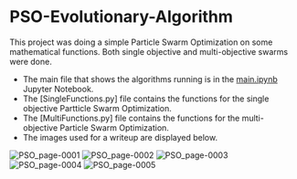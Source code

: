 # PSO-Evolutionary-Algorithm

This project was doing a simple Particle Swarm Optimization on some mathematical functions. Both single objective and multi-objective swarms were done. 

- The main file that shows the algorithms running is in the [main.ipynb]() Jupyter Notebook.
- The [SingleFunctions.py] file contains the functions for the single objective Partticle Swarm Optimization.
- The [MultiFunctions.py] file contains the functions for the multi-objective Particle Swarm Optimization. 
- The images used for a writeup are displayed below.

![PSO_page-0001](https://user-images.githubusercontent.com/91440867/160255958-95e34568-2ec7-46b0-9a13-f59c8fc6d1c1.jpg)
![PSO_page-0002](https://user-images.githubusercontent.com/91440867/160255963-503b4e0e-819f-4324-966c-7675e7a387ed.jpg)
![PSO_page-0003](https://user-images.githubusercontent.com/91440867/160255964-7cc92a58-c0bf-463e-885a-91c6d32da2ea.jpg)
![PSO_page-0004](https://user-images.githubusercontent.com/91440867/160255968-457ca3ac-d9c3-4f93-a9e9-0ef9bc1b4fe8.jpg)
![PSO_page-0005](https://user-images.githubusercontent.com/91440867/160255972-d609bca9-d266-46e2-addd-8549b8c02470.jpg)
